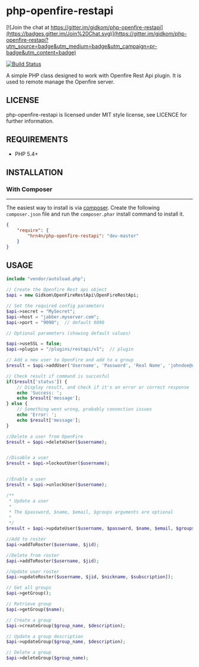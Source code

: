 php-openfire-restapi
=====================

[![Join the chat at https://gitter.im/gidkom/php-openfire-restapi](https://badges.gitter.im/Join%20Chat.svg)](https://gitter.im/gidkom/php-openfire-restapi?utm_source=badge&utm_medium=badge&utm_campaign=pr-badge&utm_content=badge)

[![Build Status](https://scrutinizer-ci.com/g/gidkom/php-openfire-restapi/badges/build.png?b=master)](https://scrutinizer-ci.com/g/gidkom/php-openfire-restapi/build-status/master)


A simple PHP class designed to work with Openfire Rest Api plugin. It is used to remote manage the Openfire server.

## LICENSE
php-openfire-restapi is licensed under MIT style license, see LICENCE for further information.

## REQUIREMENTS
- PHP 5.4+

## INSTALLATION

### With Composer
-------------
The easiest way to install is via [composer](http://getcomposer.org/). Create the following `composer.json` file and run the `composer.phar` install command to install it.

```json
{
    "require": {
        "hrn4n/php-openfire-restapi": "dev-master"
    }
}
```

## USAGE
```php
include "vendor/autoload.php";

// Create the Openfire Rest api object
$api = new Gidkom\OpenFireRestApi\OpenFireRestApi;

// Set the required config parameters
$api->secret = "MySecret";
$api->host = "jabber.myserver.com";
$api->port = "9090";  // default 9090

// Optional parameters (showing default values)

$api->useSSL = false;
$api->plugin = "/plugins/restapi/v1";  // plugin 

// Add a new user to OpenFire and add to a group
$result = $api->addUser('Username', 'Password', 'Real Name', 'johndoe@domain.com', array('Group 1'));

// Check result if command is succesful
if($result['status']) {
    // Display result, and check if it's an error or correct response
    echo 'Success: ';
    echo $result['message'];
} else {
    // Something went wrong, probably connection issues
    echo 'Error: ';
    echo $result['message'];
}

//Delete a user from OpenFire
$result = $api->deleteUser($username);


//Disable a user
$result = $api->lockoutUser($username);


//Enable a user
$result = $api->unlockUser($username);

/**
 * Update a user
 *
 * The $password, $name, $email, $groups arguments are optional
 * 
 */
$result = $api->updateUser($username, $password, $name, $email, $groups)

//Add to roster
$api->addToRoster($username, $jid);

//Delete from roster
$api->addToRoster($username, $jid);

//Update user roster
$api->updateRoster($username, $jid, $nickname, $subscription]);

// Get all groups
$api->getGroup();

// Retrieve group 
$api->getGroup($name);

// Create a group
$api->createGroup($group_name, $description);

// Update a group description
$api->updateGroup($group_name, $description);

// Delete a group
$api->deleteGroup($group_name);

```